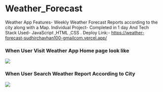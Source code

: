 # Weather_Forecast
Weather App Features- Weekly Weather Forecast Reports according to the city along with a Map. Individual Project- Completed in 1 day  And Tech Stack Used- JavaScript ,HTML ,CSS .     Deploy Link:- https://weather-forecast-sudhirchavhan100-gmailcom.vercel.app/

<h3>When User Visit Weather App Home page look like</h3>
<!-- ![Screenshot (137)](https://user-images.githubusercontent.com/97445870/165687013-ba897e8c-3ec1-470f-a013-2d737d78f1ea.png) -->
<img src="https://user-images.githubusercontent.com/97445870/165687013-ba897e8c-3ec1-470f-a013-2d737d78f1ea.png"/>

<h3>When User Search Weather Report According to City </h3>
<!-- ![Screenshot (136)](https://user-images.githubusercontent.com/97445870/165687283-bb1157b5-4ea6-4900-8cbd-ab218170eef6.png) -->
<img src="https://user-images.githubusercontent.com/97445870/165687283-bb1157b5-4ea6-4900-8cbd-ab218170eef6.png"/>
